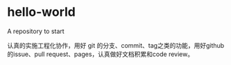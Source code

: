 # hello-world
A repository to start

认真的实施工程化协作，用好 git 的分支、commit、tag之类的功能，用好github的issue、pull request、pages，认真做好文档积累和code review。
